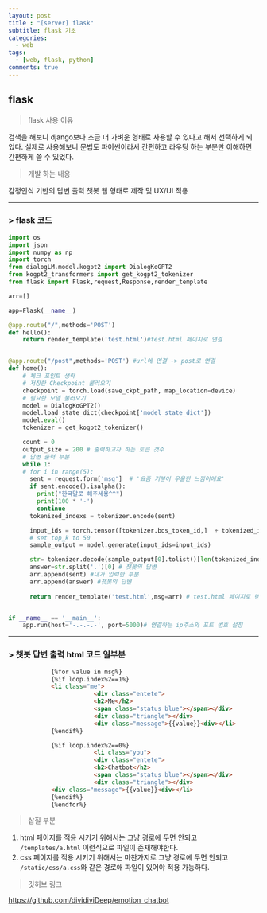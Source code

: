 ```yaml
---
layout: post
title : "[server] flask"
subtitle: flask 기초
categories:
  - web
tags:
  - [web, flask, python]
comments: true
---
```



## flask 

> flask 사용 이유   

검색을 해보니 django보다 조금 더 가벼운 형태로 사용할 수 있다고 해서 선택하게 되었다. 
실제로 사용해보니 문법도 파이썬이라서 간편하고 라우팅 하는 부분만 이해하면 간편하게 쓸 수 있었다.

> 개발 하는 내용    

감정인식 기반의 답변 출력 챗봇 웹 형태로 제작 및 UX/UI 적용

***
### > flask 코드 
```python
import os
import json
import numpy as np
import torch
from dialogLM.model.kogpt2 import DialogKoGPT2
from kogpt2_transformers import get_kogpt2_tokenizer
from flask import Flask,request,Response,render_template

arr=[]

app=Flask(__name__)

@app.route("/",methods='POST')
def hello():
    return render_template('test.html')#test.html 페이지로 연결


@app.route("/post",methods='POST') #url에 연결 -> post로 연결
def home():
    # 체크 포인트 생략
    # 저장한 Checkpoint 불러오기
    checkpoint = torch.load(save_ckpt_path, map_location=device)
    # 필요한 모델 불러오기
    model = DialogKoGPT2() 
    model.load_state_dict(checkpoint['model_state_dict'])
    model.eval()
    tokenizer = get_kogpt2_tokenizer()

    count = 0
    output_size = 200 # 출력하고자 하는 토큰 갯수
    # 답변 출력 부분
    while 1:
    # for i in range(5):
      sent = request.form['msg']  # '요즘 기분이 우울한 느낌이에요'
      if sent.encode().isalpha():
        print("한국말로 해주세용^^")
        print(100 * '-')
        continue
      tokenized_indexs = tokenizer.encode(sent)

      input_ids = torch.tensor([tokenizer.bos_token_id,]  + tokenized_indexs +[tokenizer.eos_token_id]).unsqueeze(0)
      # set top_k to 50
      sample_output = model.generate(input_ids=input_ids)

      str= tokenizer.decode(sample_output[0].tolist()[len(tokenized_indexs)+1:],skip_special_tokens=True)
      answer=str.split('.')[0] # 챗봇의 답변
      arr.append(sent) #내가 입력한 부분 
      arr.append(answer) #챗봇의 답변
    
      return render_template('test.html',msg=arr) # test.html 페이지로 렌더링 및 arr(내 입력과 답변이 저장된 list)전달


if __name__ == '__main__':
    app.run(host='-.-.-.-', port=5000)# 연결하는 ip주소와 포트 번호 설정 
```
***
### > 챗봇 답변 출력 html 코드 일부분 
```html
            {%for value in msg%}
			{%if loop.index%2==1%}
			<li class="me">
                        <div class="entete">
                        <h2>Me</h2>
                        <span class="status blue"></span></div>
                        <div class="triangle"></div>
                        <div class="message">{{value}}<div></li>
			{%endif%}

			{%if loop.index%2==0%}
                        <li class="you">
                        <div class="entete">
                        <h2>Chatbot</h2>
                        <span class="status blue"></span></div>
                        <div class="triangle"></div>
			<div class="message">{{value}}<div></li>
			{%endif%}
            {%endfor%}


```


> 삽질 부분

1. html 페이지를 적용 시키기 위해서는 그냥 경로에 두면 안되고 `/templates/a.html` 이런식으로 파일이 존재해야한다.
2. css 페이지를 적용 시키기 위해서는 마찬가지로 그냥 경로에 두면 안되고 `/static/css/a.css`와 같은 경로애 파일이 있어야 적용 가능하다. 

> 깃허브 링크    

https://github.com/dividiviDeep/emotion_chatbot